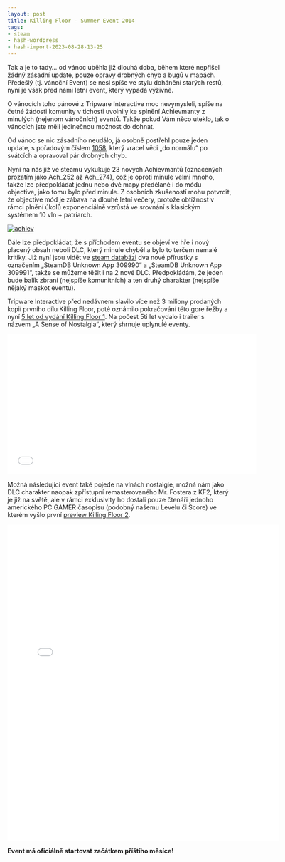 ```yaml
---
layout: post
title: Killing Floor - Summer Event 2014
tags:
- steam
- hash-wordpress
- hash-import-2023-08-28-13-25
---
```


Tak a je to tady… od vánoc uběhla již dlouhá doba, během které nepřišel žádný zásadní update, pouze opravy drobných chyb a bugů v mapách. Předešlý (tj. vánoční Event) se nesl spíše ve stylu dohánění starých restů, nyní je však před námi letní event, který vypadá výživně.<!--more-->

O vánocích toho pánové z Tripware Interactive moc nevymysleli, spíše na četné žádosti komunity v tichosti uvolnily ke splnění Achievmanty z minulých (nejenom vánočních) eventů. Takže pokud Vám něco uteklo, tak o vánocích jste měli jedinečnou možnost do dohnat.

Od vánoc se nic zásadního neudálo, já osobně postřehl pouze jeden update, s pořadovým číslem [1058](http://forums.tripwireinteractive.com/showthread.php?t=97495 "patch"), který vracel věci „do normálu“ po svátcích a opravoval pár drobných chyb.

Nyní na nás již ve steamu vykukuje 23 nových Achievmantů (označených prozatím jako Ach\_252 až Ach\_274), což je oproti minule velmi mnoho, takže lze předpokládat jednu nebo dvě mapy předělané i do módu objective, jako tomu bylo před minule. Z osobních zkušeností mohu potvrdit, že objective mód je zábava na dlouhé letní večery, protože obtížnost v rámci plnění úkolů exponenciálně vzrůstá ve srovnání s klasickým systémem 10 vln + patriarch.

[![achiev](http://www.maxxx.cz/wp-content/uploads/2014/06/achiev-300x219.png)](http://www.maxxx.cz/wp-content/uploads/2014/06/achiev.png)

Dále lze předpokládat, že s příchodem eventu se objeví ve hře i nový placený obsah neboli DLC, který minule chyběl a bylo to terčem nemalé kritiky. Již nyní jsou vidět ve [steam databázi](http://steamdb.info/app/1250/dlc/ "dlc") dva nové přírustky s označením „SteamDB Unknown App 309990“ a „SteamDB Unknown App 309991“, takže se můžeme těšit i na 2 nové DLC. Předpokládám, že jeden bude balík zbraní (nejspíše komunitních) a ten druhý charakter (nejspíše nějaký maskot eventu).

Tripware Interactive před nedávnem slavilo více než 3 miliony prodaných kopií prvního dílu Killing Floor, poté oznámilo pokračování této gore řežby a nyní&nbsp;[5 let od vydání Killing Floor 1](http://www.tripwireinteractive.com/news/happy-birthday-killing-floor!.aspx "5let"). Na počest 5ti let vydalo i trailer s názvem&nbsp;„A Sense of Nostalgia“, který shrnuje uplynulé eventy.

<iframe loading="lazy" src="//www.youtube.com/embed/IlSbyRuO-x8?rel=0" width="560" height="315" frameborder="0" allowfullscreen="allowfullscreen"></iframe>

Možná následující event také pojede na vlnách nostalgie, možná nám jako DLC charakter naopak zpřístupní remasterovaného Mr. Fostera z KF2, který je již na světě, ale v rámci exklusivity ho dostali pouze čtenáři jednoho amerického PC GAMER časopisu (podobný našemu Levelu či Score) ve kterém vyšlo první [preview Killing Floor 2](http://www.pcgamer.com/2014/05/08/killing-floor-2-exclusive-first-look-co-op-fps-horror-with-the-most-advanced-gore-system-ever/ "pc gamer").

<iframe loading="lazy" src="//instagram.com/p/oUE49Rm1XY/embed/" width="612" height="710" frameborder="0" scrolling="no"></iframe>

**Event má oficiálně startovat začátkem příštího měsíce!**

<!--kg-card-end: html-->